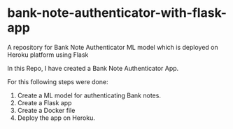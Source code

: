# bank-note-authenticator-with-flask-app
A repository for Bank Note Authenticator ML model which is deployed on Heroku platform using Flask 


In this Repo, I have created a Bank Note Authenticator App.

For this following steps were done:
1. Create a ML model for authenticating Bank notes.
2. Create a Flask app
3. Create a Docker file
4. Deploy the app on Heroku.
